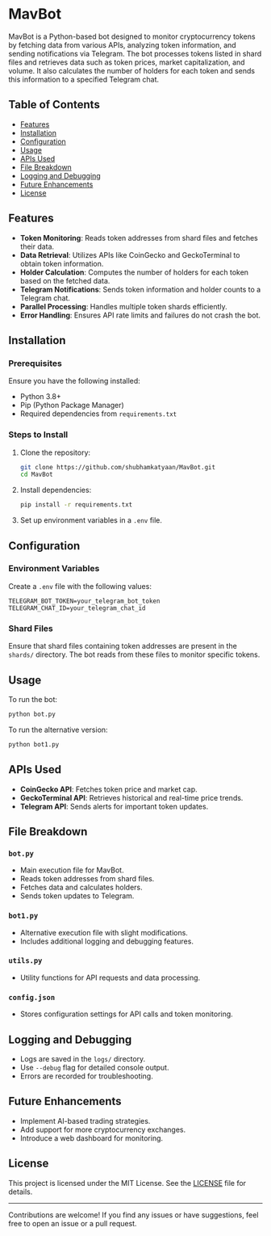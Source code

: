 # MavBot

MavBot is a Python-based bot designed to monitor cryptocurrency tokens by fetching data from various APIs, analyzing token information, and sending notifications via Telegram. The bot processes tokens listed in shard files and retrieves data such as token prices, market capitalization, and volume. It also calculates the number of holders for each token and sends this information to a specified Telegram chat.

## Table of Contents
- [Features](#features)
- [Installation](#installation)
- [Configuration](#configuration)
- [Usage](#usage)
- [APIs Used](#apis-used)
- [File Breakdown](#file-breakdown)
- [Logging and Debugging](#logging-and-debugging)
- [Future Enhancements](#future-enhancements)
- [License](#license)

## Features
- **Token Monitoring**: Reads token addresses from shard files and fetches their data.
- **Data Retrieval**: Utilizes APIs like CoinGecko and GeckoTerminal to obtain token information.
- **Holder Calculation**: Computes the number of holders for each token based on the fetched data.
- **Telegram Notifications**: Sends token information and holder counts to a Telegram chat.
- **Parallel Processing**: Handles multiple token shards efficiently.
- **Error Handling**: Ensures API rate limits and failures do not crash the bot.

## Installation

### Prerequisites
Ensure you have the following installed:
- Python 3.8+
- Pip (Python Package Manager)
- Required dependencies from `requirements.txt`

### Steps to Install
1. Clone the repository:
   ```sh
   git clone https://github.com/shubhamkatyaan/MavBot.git
   cd MavBot
   ```
2. Install dependencies:
   ```sh
   pip install -r requirements.txt
   ```
3. Set up environment variables in a `.env` file.

## Configuration
### Environment Variables
Create a `.env` file with the following values:
```
TELEGRAM_BOT_TOKEN=your_telegram_bot_token
TELEGRAM_CHAT_ID=your_telegram_chat_id
```
### Shard Files
Ensure that shard files containing token addresses are present in the `shards/` directory. The bot reads from these files to monitor specific tokens.

## Usage
To run the bot:
```sh
python bot.py
```

To run the alternative version:
```sh
python bot1.py
```

## APIs Used
- **CoinGecko API**: Fetches token price and market cap.
- **GeckoTerminal API**: Retrieves historical and real-time price trends.
- **Telegram API**: Sends alerts for important token updates.

## File Breakdown
### `bot.py`
- Main execution file for MavBot.
- Reads token addresses from shard files.
- Fetches data and calculates holders.
- Sends token updates to Telegram.

### `bot1.py`
- Alternative execution file with slight modifications.
- Includes additional logging and debugging features.

### `utils.py`
- Utility functions for API requests and data processing.

### `config.json`
- Stores configuration settings for API calls and token monitoring.

## Logging and Debugging
- Logs are saved in the `logs/` directory.
- Use `--debug` flag for detailed console output.
- Errors are recorded for troubleshooting.

## Future Enhancements
- Implement AI-based trading strategies.
- Add support for more cryptocurrency exchanges.
- Introduce a web dashboard for monitoring.

## License
This project is licensed under the MIT License. See the [LICENSE](LICENSE) file for details.

---

Contributions are welcome! If you find any issues or have suggestions, feel free to open an issue or a pull request.
